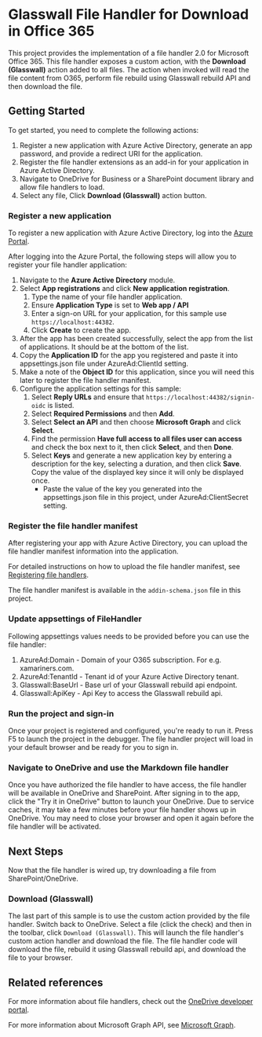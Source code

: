 # Glasswall File Handler for Download in Office 365

This project provides the implementation of a file handler 2.0 for Microsoft Office 365.
This file handler exposes a custom action, with the **Download (Glasswall)** action added to all files. The action when invoked will read the file content from O365, perform file rebuild using Glasswall rebuild API and then download the file.

## Getting Started

To get started, you need to complete the following actions:

1. Register a new application with Azure Active Directory, generate an app password, and provide a redirect URI for the application.
2. Register the file handler extensions as an add-in for your application in Azure Active Directory.
4. Navigate to OneDrive for Business or a SharePoint document library and allow file handlers to load.
5. Select any file, Click **Download (Glasswall)** action button.

### Register a new application

To register a new application with Azure Active Directory, log into the [Azure Portal](https://portal.azure.com).

After logging into the Azure Portal, the following steps will allow you to register your file handler application:

1. Navigate to the **Azure Active Directory** module.
2. Select **App registrations** and click **New application registration**.
   1. Type the name of your file handler application.
   2. Ensure **Application Type** is set to **Web app / API**
   3. Enter a sign-on URL for your application, for this sample use `https://localhost:44382`.
   4. Click **Create** to create the app.
3. After the app has been created successfully, select the app from the list of applications. It should be at the bottom of the list.
4. Copy the **Application ID** for the app you registered and paste it into appsettings.json file under AzureAd:ClientId setting.
5. Make a note of the **Object ID** for this application, since you will need this later to register the file handler manifest.
6. Configure the application settings for this sample:
   1. Select **Reply URLs** and ensure that `https://localhost:44382/signin-oidc` is listed.
   2. Select **Required Permissions** and then **Add**.
   3. Select **Select an API** and then choose **Microsoft Graph** and click **Select**.
   4. Find the permission **Have full access to all files user can access** and check the box next to it, then click **Select**, and then **Done**.
   5. Select **Keys** and generate a new application key by entering a description for the key, selecting a duration, and then click **Save**. Copy the value of the displayed key since it will only be displayed once.
      * Paste the value of the key you generated into the appsettings.json file in this project, under AzureAd:ClientSecret setting.

### Register the file handler manifest

After registering your app with Azure Active Directory, you can upload the file handler manifest information into the application.

For detailed instructions on how to upload the file handler manifest, see [Registering file handlers](https://docs.microsoft.com/en-us/onedrive/developer/file-handlers/register-manually).

The file handler manifest  is available in the `addin-schema.json` file in this project.

### Update appsettings of FileHandler
Following appsettings values needs to be provided before you can use the file handler:
1. AzureAd:Domain - Domain of your O365 subscription. For e.g. xamariners.com.
2. AzureAd:TenantId - Tenant id of your Azure Active Directory tenant.  
3. Glasswall:BaseUrl - Base url of your Glasswall rebuild api endpoint.
4. Glasswall:ApiKey - Api Key to access the Glasswall rebuild api.

### Run the project and sign-in

Once your project is registered and configured, you're ready to run it. Press F5 to launch the project in the debugger.
The file handler project will load in your default browser and be ready for you to sign in.

### Navigate to OneDrive and use the Markdown file handler

Once you have authorized the file handler to have access, the file handler will be available in OneDrive and SharePoint.
After signing in to the app, click the "Try it in OneDrive" button to launch your OneDrive.
Due to service caches, it may take a few minutes before your file handler shows up in OneDrive.
You may need to close your browser and open it again before the file handler will be activated.

## Next Steps

Now that the file handler is wired up, try downloading a file from SharePoint/OneDrive.

### Download (Glasswall)

The last part of this sample is to use the custom action provided by the file handler. Switch back to OneDrive.
Select a file (click the check) and then in the toolbar, click `Download (Glasswall)`.
This will launch the file handler's custom action handler and download the file.
The file handler code will download the file, rebuild it using Glasswall rebuild api, and download the file to your browser.

## Related references

For more information about file handlers, check out the [OneDrive developer portal](https://dev.onedrive.com).

For more information about Microsoft Graph API, see [Microsoft Graph](https://graph.microsoft.com).
